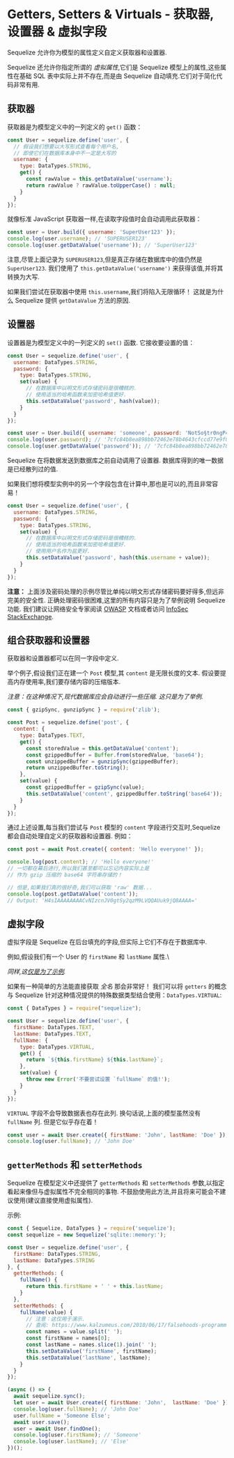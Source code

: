 # Getters, Setters & Virtuals - 获取器, 设置器 & 虚拟字段

Sequelize 允许你为模型的属性定义自定义获取器和设置器.

Sequelize 还允许你指定所谓的 *虚拟属性*,它们是 Sequelize 模型上的属性,这些属性在基础 SQL 表中实际上并不存在,而是由 Sequelize 自动填充.它们对于简化代码非常有用.

## 获取器

获取器是为模型定义中的一列定义的 `get()` 函数：

```js
const User = sequelize.define('user', {
  // 假设我们想要以大写形式查看每个用户名,
  // 即使它们在数据库本身中不一定是大写的
  username: {
    type: DataTypes.STRING,
    get() {
      const rawValue = this.getDataValue('username');
      return rawValue ? rawValue.toUpperCase() : null;
    }
  }
});
```

就像标准 JavaScript 获取器一样,在读取字段值时会自动调用此获取器：

```js
const user = User.build({ username: 'SuperUser123' });
console.log(user.username); // 'SUPERUSER123'
console.log(user.getDataValue('username')); // 'SuperUser123'
```

注意,尽管上面记录为 `SUPERUSER123`,但是真正存储在数据库中的值仍然是 `SuperUser123`. 我们使用了 `this.getDataValue('username')` 来获得该值,并将其转换为大写.

如果我们尝试在获取器中使用 `this.username`,我们将陷入无限循环！ 这就是为什么 Sequelize 提供 `getDataValue` 方法的原因.

## 设置器

设置器是为模型定义中的一列定义的 `set()` 函数. 它接收要设置的值：

```js
const User = sequelize.define('user', {
  username: DataTypes.STRING,
  password: {
    type: DataTypes.STRING,
    set(value) {
      // 在数据库中以明文形式存储密码是很糟糕的.
      // 使用适当的哈希函数来加密哈希值更好.
      this.setDataValue('password', hash(value));
    }
  }
});
```

```js
const user = User.build({ username: 'someone', password: 'NotSo§tr0ngP4$SW0RD!' });
console.log(user.password); // '7cfc84b8ea898bb72462e78b4643cfccd77e9f05678ec2ce78754147ba947acc'
console.log(user.getDataValue('password')); // '7cfc84b8ea898bb72462e78b4643cfccd77e9f05678ec2ce78754147ba947acc'
```

Sequelize 在将数据发送到数据库之前自动调用了设置器. 数据库得到的唯一数据是已经散列过的值.

如果我们想将模型实例中的另一个字段包含在计算中,那也是可以的,而且非常容易！

```js
const User = sequelize.define('user', {
  username: DataTypes.STRING,
  password: {
    type: DataTypes.STRING,
    set(value) {
      // 在数据库中以明文形式存储密码是很糟糕的.
      // 使用适当的哈希函数来加密哈希值更好.
      // 使用用户名作为盐更好.
      this.setDataValue('password', hash(this.username + value));
    }
  }
});
```

**注意：** 上面涉及密码处理的示例尽管比单纯以明文形式存储密码要好得多,但远非完美的安全性. 正确处理密码很困难,这里的所有内容只是为了举例说明 Sequelize 功能. 我们建议让网络安全专家阅读 [OWASP](https://www.owasp.org/) 文档或者访问 [InfoSec StackExchange](https://security.stackexchange.com/).

## 组合获取器和设置器

获取器和设置器都可以在同一字段中定义.

举个例子,假设我们正在建一个 `Post` 模型,其 `content` 是无限长度的文本. 假设要提高内存使用率,我们要存储内容的压缩版本.

*注意：在这种情况下,现代数据库应会自动进行一些压缩. 这只是为了举例.*

```js
const { gzipSync, gunzipSync } = require('zlib');

const Post = sequelize.define('post', {
  content: {
    type: DataTypes.TEXT,
    get() {
      const storedValue = this.getDataValue('content');
      const gzippedBuffer = Buffer.from(storedValue, 'base64');
      const unzippedBuffer = gunzipSync(gzippedBuffer);
      return unzippedBuffer.toString();
    },
    set(value) {
      const gzippedBuffer = gzipSync(value);
      this.setDataValue('content', gzippedBuffer.toString('base64'));
    }
  }
});
```

通过上述设置,每当我们尝试与 `Post` 模型的 `content` 字段进行交互时,Sequelize 都会自动处理自定义的获取器和设置器. 例如：

```js
const post = await Post.create({ content: 'Hello everyone!' });

console.log(post.content); // 'Hello everyone!'
// 一切都在幕后进行,所以我们甚至都可以忘记内容实际上是
// 作为 gzip 压缩的 base64 字符串存储的！

// 但是,如果我们真的很好奇,我们可以获取 'raw' 数据...
console.log(post.getDataValue('content'));
// Output: 'H4sIAAAAAAAACvNIzcnJV0gtSy2qzM9LVQQAUuk9jQ8AAAA='
```

## 虚拟字段

虚拟字段是 Sequelize 在后台填充的字段,但实际上它们不存在于数据库中.

例如,假设我们有一个 User 的 `firstName` 和 `lastName` 属性.\

*同样,这[仅是为了示例](https://www.kalzumeus.com/2010/06/17/falsehoods-programmers-believe-about-names/).*

如果有一种简单的方法能直接获取 *全名* 那会非常好！ 我们可以将 `getters` 的概念与 Sequelize 针对这种情况提供的特殊数据类型结合使用：`DataTypes.VIRTUAL`:

```js
const { DataTypes } = require("sequelize");

const User = sequelize.define('user', {
  firstName: DataTypes.TEXT,
  lastName: DataTypes.TEXT,
  fullName: {
    type: DataTypes.VIRTUAL,
    get() {
      return `${this.firstName} ${this.lastName}`;
    },
    set(value) {
      throw new Error('不要尝试设置 `fullName` 的值!');
    }
  }
});
```

`VIRTUAL` 字段不会导致数据表也存在此列. 换句话说,上面的模型虽然没有 `fullName` 列. 但是它似乎存在着！

```js
const user = await User.create({ firstName: 'John', lastName: 'Doe' });
console.log(user.fullName); // 'John Doe'
```

## `getterMethods` 和 `setterMethods`

Sequelize 在模型定义中还提供了 `getterMethods` 和 `setterMethods` 参数,以指定看起来像但与虚拟属性不完全相同的事物. 不鼓励使用此方法,并且将来可能会不建议使用(建议直接使用虚拟属性).

示例:

```js
const { Sequelize, DataTypes } = require('sequelize');
const sequelize = new Sequelize('sqlite::memory:');

const User = sequelize.define('user', {
  firstName: DataTypes.STRING,
  lastName: DataTypes.STRING
}, {
  getterMethods: {
    fullName() {
      return this.firstName + ' ' + this.lastName;
    }
  },
  setterMethods: {
    fullName(value) {
      // 注意：这仅用于演示.
      // 查阅: https://www.kalzumeus.com/2010/06/17/falsehoods-programmers-believe-about-names/
      const names = value.split(' ');
      const firstName = names[0];
      const lastName = names.slice(1).join(' ');
      this.setDataValue('firstName', firstName);
      this.setDataValue('lastName', lastName);
    }
  }
});

(async () => {
  await sequelize.sync();
  let user = await User.create({ firstName: 'John',  lastName: 'Doe' });
  console.log(user.fullName); // 'John Doe'
  user.fullName = 'Someone Else';
  await user.save();
  user = await User.findOne();
  console.log(user.firstName); // 'Someone'
  console.log(user.lastName); // 'Else'
})();
```
